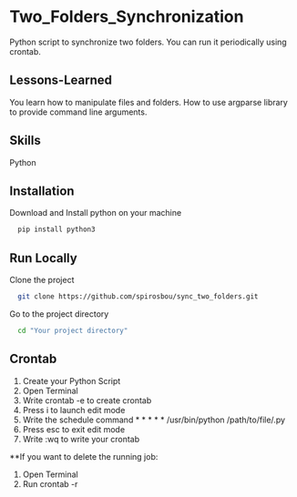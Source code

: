 
# Two_Folders_Synchronization

Python script to synchronize two folders. You can run it periodically using crontab.


## Lessons-Learned
You learn how to manipulate files and folders. How to use argparse library
to provide command line arguments.

## Skills

Python

## Installation

Download and Install python on your machine

```bash 
  pip install python3
```
    
## Run Locally

Clone the project

```bash
  git clone https://github.com/spirosbou/sync_two_folders.git
```

Go to the project directory

```bash
  cd "Your project directory"
```





## Crontab

1) Create your Python Script
2) Open Terminal
3) Write crontab -e to create crontab
4) Press i to launch edit mode
5) Write the schedule command * * * * * /usr/bin/python /path/to/file/<FILENAME>.py
6) Press esc to exit edit mode
7) Write :wq to write your crontab

**If you want to delete the running job:
1) Open Terminal
2) Run crontab -r 
